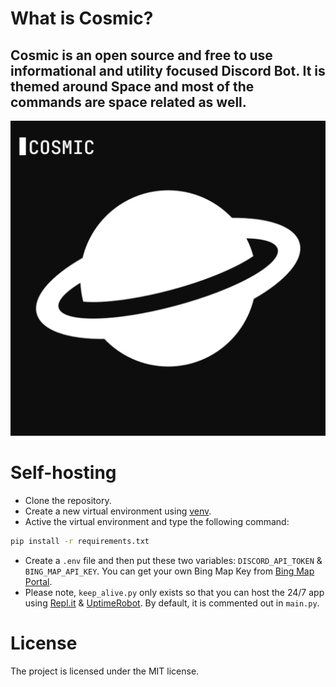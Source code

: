 # What is Cosmic?
## Cosmic is an open source and free to use informational and utility focused Discord Bot. It is themed around Space and most of the commands are space related as well.
<p align="center">
  <img src="logo.jpg" />
</p>

# Self-hosting
- Clone the repository.
- Create a new virtual environment using [venv](https://docs.python.org/3/library/venv.html).
- Active the virtual environment and type the following command:
```bash
pip install -r requirements.txt
```
- Create a `.env` file and then put these two variables: `DISCORD_API_TOKEN` & `BING_MAP_API_KEY`. You can get your own Bing Map Key from [Bing Map Portal](https://www.bingmapsportal.com/).
- Please note, `keep_alive.py` only exists so that you can host the 24/7 app using [Repl.it](https://replit.com) & [UptimeRobot](https://uptimerobot.com). By default, it is commented out in `main.py`.

# License
The project is licensed under the MIT license.